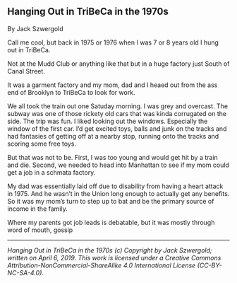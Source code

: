 ## Hanging Out in TriBeCa in the 1970s

By Jack Szwergold

Call me cool, but back in 1975 or 1976 when I was 7 or 8 years old I hung out in TriBeCa.

Not at the Mudd Club or anything like that but in a huge factory just South of Canal Street.

It was a garment factory and my mom, dad and I heaed out from the ass end of Brooklyn to TriBeCa to look for work.

We all took the train out one Satuday morning. I was grey and overcast. The subway was one of those rickety old cars that was kinda corrugated on the side. The trip was fun. I liked looking out the windows. Especially the window of the first car. I’d get excited toys, balls and junk on the tracks and had fantasies of getting off at a nearby stop, running onto the tracks and scoring some free toys.

But that was not to be. First, I was too young and would get hit by a train and die. Second, we needed to head into Manhattan to see if my mom could get a job in a schmata factory.

My dad was essentially laid off due to disability from having a heart attack in 1975. And he wasn’t in the Union long enough to actually get any benefits. So it was my mom’s turn to step up to bat and be the primary source of income in the family.

Where my parents got job leads is debatable, but it was mostly through word of mouth, gossip


***

*Hanging Out in TriBeCa in the 1970s (c) Copyright by Jack Szwergold; written on April 6, 2019. This work is licensed under a Creative Commons Attribution-NonCommercial-ShareAlike 4.0 International License (CC-BY-NC-SA-4.0).*